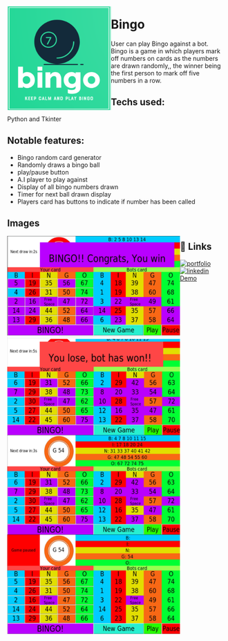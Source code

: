 
<a href="url"><img src="/images/Bingo_Logo.png" align="left" height="240" width="240" ></a>


# Bingo

User can play Bingo against a bot. Bingo is a game in which players mark off numbers on cards as the numbers are drawn randomly,, the winner being the first person to mark off five numbers in a row.

## Techs used: 
Python and Tkinter


## Notable features: 
- Bingo random card generator
- Randomly draws a bingo ball
- play/pause button
- A.I player to play against
- Display of all bingo numbers drawn
- Timer for next ball drawn display
- Players card has buttons to indicate if number has been called

## Images
<a href="url"><img src="/images/player_wins.png" align="left" height="230" width="400" ></a>
<a href="url"><img src="/images/bot_loses.png" align="left" height="230" width="400" ></a>
<a href="url"><img src="/images/playing_bingo.png" align="left" height="230" width="400" ></a>
<a href="url"><img src="/images/Paused.png" align="left" height="230" width="400" ></a>

## 🔗 Links
[![portfolio](https://img.shields.io/badge/my_portfolio-000?style=for-the-badge&logo=ko-fi&logoColor=white)](https://sergiomendozer.github.io/Portfolio/)
[![linkedin](https://img.shields.io/badge/linkedin-0A66C2?style=for-the-badge&logo=linkedin&logoColor=white)](https://www.linkedin.com/in/sergio-mendoza-software-developer/)
[Demo](https://replit.com/@sergiomendozer/Bingo?v=1)


